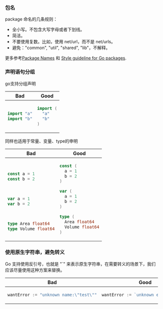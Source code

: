 ### 包名

package 命名的几条规则：
- 全小写。不包含大写字母或者下划线。
- 简洁。
- 不要使用复数。比如，使用 net/url，而不是 net/urls。
- 避免："common", "util", "shared", "lib"，不解释。

更多参考[Package Names] 和 [Style guideline for Go packages].

  [Package Names]: https://blog.golang.org/package-names
  [Style guideline for Go packages]: https://rakyll.org/style-packages/
 

### 声明语句分组

go支持分组声明

<table>
<thead><tr><th>Bad</th><th>Good</th></tr></thead>
<tbody>
<tr><td>

```go
import "a"
import "b"
```

</td><td>

```go
import (
  "a"
  "b"
)
```

</td></tr>
</tbody></table>

同样也适用于常量、变量、type的申明
<table>
<thead><tr><th>Bad</th><th>Good</th></tr></thead>
<tbody>
<tr><td>

```go

const a = 1
const b = 2



var a = 1
var b = 2



type Area float64
type Volume float64
```

</td><td>

```go
const (
  a = 1
  b = 2
)

var (
  a = 1
  b = 2
)

type (
  Area float64
  Volume float64
)
```

</td></tr>
</tbody></table>

### 使用原生字符串，避免转义

Go 支持使用反引号，也就是 "`" 来表示原生字符串，在需要转义的场景下，我们应该尽量使用这种方案来替换。

<table>
<thead><tr><th>Bad</th><th>Good</th></tr></thead>
<tbody>
<tr><td>

```go
wantError := "unknown name:\"test\""
```

</td><td>

```go
wantError := `unknown error:"test"`
```

</td></tr>
</tbody></table>
